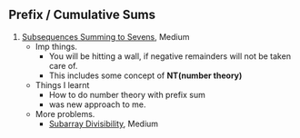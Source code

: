 ## Prefix / Cumulative Sums
1. [Subsequences Summing to Sevens](http://www.usaco.org/index.php?page=viewproblem2&cpid=595), Medium 
   - Imp things. 
      - You will be hitting a wall, if negative remainders will not be taken care of.
      - This includes some concept of **NT(number theory)**
   - Things I learnt
      - How to do number theory with prefix sum
      - was new approach to me. 
   - More problems. 
      - [Subarray Divisibility](https://cses.fi/problemset/task/1662/), Medium
